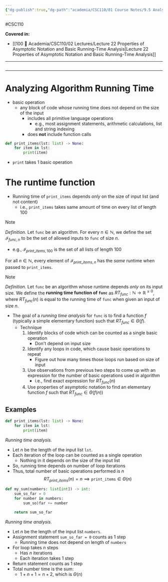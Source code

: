 ```yaml
---
{"dg-publish":true,"dg-path":"academia/CSC110/01 Course Notes/9.5 Analyzing Algorithm Running Time.md","permalink":"/academia/csc-110/01-course-notes/9-5-analyzing-algorithm-running-time/","created":"2023-11-06T12:54:54.073-08:00","updated":"2023-11-06T13:46:30.751-08:00"}
---
```


#CSC110 

**Covered in:**
- [[100 📒 Academia/CSC110/02 Lectures/Lecture 22 Properties of Asymptotic Notation and Basic Running-Time Analysis\|Lecture 22 Properties of Asymptotic Notation and Basic Running-Time Analysis]]
---
```table-of-contents
```
---
# Analyzing Algorithm Running Time

- basic operation
	- any block of code whose running time does not depend on the size of the input
		- includes all primitive language operations
			- e.g., most assignment statements, arithmetic calculations, list and string indexing
		- does **not** include function calls

```python
def print_items(lst: list) -> None:
	for item in lst:
		print(item)
```

- `print` takes 1 basic operation
# The runtime function

- Running time of `print_items` depends *only* on the size of input list (and not content)
	- i.e., `print_items` takes same amount of time on every list of length 100

> [!note] 
> *Definition.* Let `func` be an algorithm. For every $n \in \mathbb{N}$, we define the set $\mathcal{I}_{func, n}$ to be the set of allowed inputs to `func` of size $n$.
> - e.g., $\mathcal{I}_{print\_items,100}$ is the set of all lists of length 100

For all $n \in \mathbb{N}$, every element of $\mathcal{I}_{print\_items, n}$ has the *same* runtime when passed to `print_items`.

> [!note] 
> *Definition.* Let  `func` be an algorithm whose runtime depends *only* on its  input size.
> We define the **running time function of `func`** as $RT_{func} : \mathbb{N} \rightarrow \mathbb{R}^{\geq 0}$, where $RT_{func}(n)$ is equal to the running time of `func` when given an input of size $n$.

- The goal of a *running time analysis* for `func` is to find a function $f$ (typically a simple elementary function) such that $RT_{func} \in \Theta (f)$.
	- Technique
	    1. Identify blocks of code which can be counted as a single basic operation
	        - Don't depend on input size
	    2. Identify any loops in code, which cause basic operations to repeat
	        - Figure out how many times those loops run based on size of input
	    3. Use observations from previous two steps to come up with an expression for the number of basic operations used in algorithm
	        - i.e., find exact expression for $RT_{func}(n)$
	    4. Use properties of asymptotic notation to find an elementary function $f$ such that $RT_{func} \in \Theta(f(n))$

## Examples

```python
def print_items(lst: list) -> None:
	for item in lst:
		print(item)
```

*Running time analysis.*
- Let $n$ be the length of the input list `lst`.
- Each iteration of the loop can be counted as a single operation
	- Nothing in it depends on the size of the input list
- So, running time depends on number of loop iterations
- Thus, total number of basic operations performed is $n$
$$RT_{print\_items}(n) = n \implies \texttt{print\_items}\in \Theta(n)$$

```python
def my_sum(numbers: list[int]) -> int:
	sum_so_far = 0
	for number in numbers:
		sum_so)far += number

	return sum_so_far
```

*Running time analysis.*
- Let $n$ be the length of the input list `numbers`.
- Assignment statement `sum_so_far = 0` counts as 1 step
	- Running time does not depend on length of `numbers`
- For loop takes $n$ steps
	- Has $n$ iterations
	- Each iteration takes 1 step
- Return statement counts as 1 step
- Total number time is the sum:
	- $1 + n + 1 = n + 2$, which is $\Theta (n)$

